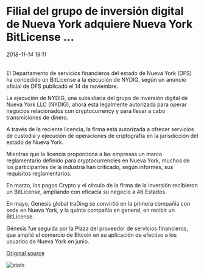 # Filial del grupo de inversión digital de Nueva York adquiere Nueva York BitLicense ...

###### 2018-11-14 19:11

El Departamento de servicios financieros del estado de Nueva York (DFS) ha concedido un BitLicense a la ejecución de NYDIG, según un anuncio oficial de DFS publicado el 14 de noviembre.

La ejecución de NYDIG, una subsidiaria del grupo de inversión digital de Nueva York LLC (NYDIG), ahora está legalmente autorizada para operar negocios relacionados con cryptocurrency y para llevar a cabo transmisiones de dinero.

A través de la reciente licencia, la firma está autorizada a ofrecer servicios de custodia y ejecución de operaciones de criptografía en la jurisdicción del estado de Nueva York.

Mientras que la licencia proporciona a las empresas un marco reglamentario definido para cryptocurrencies en Nueva York, muchos de los participantes de la industria han criticado, según informes, sus requisitos reglamentarios.

En marzo, los pagos Crypto y el círculo de la firma de la inversión recibieron un BitLicense, ampliando con eficacia su negocio a 46 Estados.

En mayo, Genesis global traDing se convirtió en la primera compañía con sede en Nueva York, y la quinta compañía en general, en recibir un BitLicense.

Génesis fue seguida por la Plaza del proveedor de servicios financieros, que amplió el comercio de Bitcoin en su aplicación de efectivo a los usuarios de Nueva York en junio.

[Original source](https://cointelegraph.com/news/new-york-digital-investment-group-subsidiary-acquires-new-york-bitlicense)

![stats](https://c.statcounter.com/11760860/0/a89fa40b/1/ "stats")
